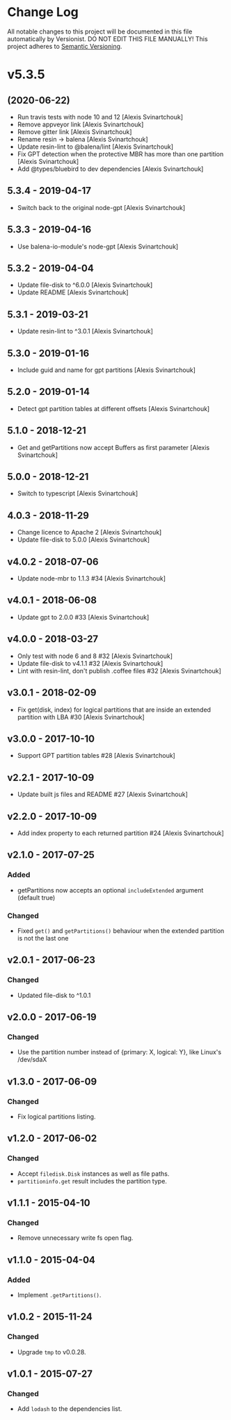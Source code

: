 # Change Log

All notable changes to this project will be documented in this file
automatically by Versionist. DO NOT EDIT THIS FILE MANUALLY!
This project adheres to [Semantic Versioning](http://semver.org/).

# v5.3.5
## (2020-06-22)

* Run travis tests with node 10 and 12 [Alexis Svinartchouk]
* Remove appveyor link [Alexis Svinartchouk]
* Remove gitter link [Alexis Svinartchouk]
* Rename resin -> balena [Alexis Svinartchouk]
* Update resin-lint to @balena/lint [Alexis Svinartchouk]
* Fix GPT detection when the protective MBR has more than one partition [Alexis Svinartchouk]
* Add @types/bluebird to dev dependencies [Alexis Svinartchouk]

## 5.3.4 - 2019-04-17

* Switch back to the original node-gpt [Alexis Svinartchouk]

## 5.3.3 - 2019-04-16

* Use balena-io-module's node-gpt [Alexis Svinartchouk]

## 5.3.2 - 2019-04-04

* Update file-disk to ^6.0.0 [Alexis Svinartchouk]
* Update README [Alexis Svinartchouk]

## 5.3.1 - 2019-03-21

* Update resin-lint to ^3.0.1 [Alexis Svinartchouk]

## 5.3.0 - 2019-01-16

* Include guid and name for gpt partitions [Alexis Svinartchouk]

## 5.2.0 - 2019-01-14

* Detect gpt partition tables at different offsets [Alexis Svinartchouk]

## 5.1.0 - 2018-12-21

* Get and getPartitions now accept Buffers as first parameter [Alexis Svinartchouk]

## 5.0.0 - 2018-12-21

* Switch to typescript [Alexis Svinartchouk]

## 4.0.3 - 2018-11-29

* Change licence to Apache 2 [Alexis Svinartchouk]
* Update file-disk to 5.0.0 [Alexis Svinartchouk]

## v4.0.2 - 2018-07-06

* Update node-mbr to 1.1.3 #34 [Alexis Svinartchouk]

## v4.0.1 - 2018-06-08

* Update gpt to 2.0.0 #33 [Alexis Svinartchouk]

## v4.0.0 - 2018-03-27

* Only test with node 6 and 8 #32 [Alexis Svinartchouk]
* Update file-disk to v4.1.1 #32 [Alexis Svinartchouk]
* Lint with resin-lint, don't publish .coffee files #32 [Alexis Svinartchouk]

## v3.0.1 - 2018-02-09

* Fix get(disk, index) for logical partitions that are inside an extended partition with LBA #30 [Alexis Svinartchouk]

## v3.0.0 - 2017-10-10

* Support GPT partition tables #28 [Alexis Svinartchouk]

## v2.2.1 - 2017-10-09

* Update built js files and README #27 [Alexis Svinartchouk]

## v2.2.0 - 2017-10-09

* Add index property to each returned partition #24 [Alexis Svinartchouk]

## v2.1.0 - 2017-07-25

### Added

- getPartitions now accepts an optional `includeExtended` argument (default true)

### Changed

- Fixed `get()` and `getPartitions()` behaviour when the extended partition is not the last one


## v2.0.1 - 2017-06-23

### Changed

- Updated file-disk to ^1.0.1

## v2.0.0 - 2017-06-19

### Changed

- Use the partition number instead of {primary: X, logical: Y}, like Linux's /dev/sdaX

## v1.3.0 - 2017-06-09

### Changed

- Fix logical partitions listing.

## v1.2.0 - 2017-06-02

### Changed

- Accept `filedisk.Disk` instances as well as file paths.
- `partitioninfo.get` result includes the partition type.

## v1.1.1 - 2015-04-10

### Changed

- Remove unnecessary write fs open flag.

## v1.1.0 - 2015-04-04

### Added

- Implement `.getPartitions()`.

## v1.0.2 - 2015-11-24

### Changed

- Upgrade `tmp` to v0.0.28.

## v1.0.1 - 2015-07-27

### Changed

- Add `lodash` to the dependencies list.
